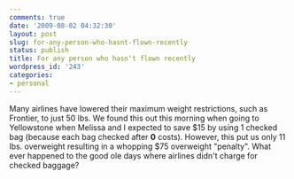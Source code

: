 ```yaml
---
comments: true
date: '2009-08-02 04:32:30'
layout: post
slug: for-any-person-who-hasnt-flown-recently
status: publish
title: For any person who hasn't flown recently
wordpress_id: '243'
categories:
- personal
---
```


Many airlines have lowered their maximum weight restrictions, such as Frontier, to just 50 lbs. We found this out this morning when going to Yellowstone when Melissa and I expected to save $15 by using 1 checked bag (because each bag checked after <strong>0</strong> costs). However, this put us only 11 lbs. overweight resulting in a whopping $75 overweight "penalty". What ever happened to the good ole days where airlines didn't charge for checked baggage?
